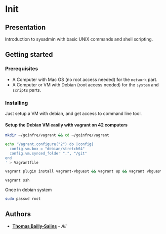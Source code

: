 # Init
## Presentation
Introduction to sysadmin with basic UNIX commands and shell scripting.

## Getting started
### Prerequisites
* A Computer with Mac OS (no root access needed) for the `network` part.
* A Computer or VM with Debian (root access needed) for the `system` and `scripts` parts.

### Installing
Just setup a VM with debian, and get access to command line tool.
#### Setup the Debian VM easily with vagrant on 42 computers
```bash
mkdir ~/goinfre/vagrant && cd ~/goinfre/vagrant

echo 'Vagrant.configure("2") do |config|
  config.vm.box = "debian/stretch64"
  config.vm.synced_folder ".", "/git"
end
' > Vagrantfile

vagrant plugin install vagrant-vbguest && vagrant up && vagrant vbguest

vagrant ssh
```
Once in debian system
```bash
sudo passwd root
```

## Authors
* **[Thomas Bailly-Salins](https://github.com/tbailly)** - *All*
